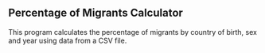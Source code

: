 ## Percentage of Migrants Calculator

This program calculates the percentage of migrants by country of birth, sex and year using data from a CSV file.
